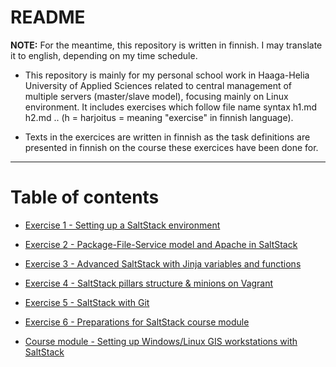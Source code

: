 README
==============

**NOTE:** For the meantime, this repository is written in finnish. I may translate it to english, depending on my time schedule.

- This repository is mainly for my personal school work in Haaga-Helia University of Applied Sciences related to central management of multiple servers (master/slave model), focusing mainly on Linux environment. It includes exercises which follow file name syntax h1.md h2.md .. (h = harjoitus = meaning "exercise" in finnish language).

- Texts in the exercices are written in finnish as the task definitions are presented in finnish on the course these exercices have been done for.

-------------------------

# Table of contents

- [Exercise 1 - Setting up a SaltStack environment](https://github.com/Fincer/central-management-of-multiple-servers/blob/master/exercises/h1.md)

- [Exercise 2 - Package-File-Service model and Apache in SaltStack](https://github.com/Fincer/central-management-of-multiple-servers/blob/master/exercises/h2.md)

- [Exercise 3 - Advanced SaltStack with Jinja variables and functions](https://github.com/Fincer/central-management-of-multiple-servers/blob/master/exercises/h3.md)

- [Exercise 4 - SaltStack pillars structure & minions on Vagrant](https://github.com/Fincer/central-management-of-multiple-servers/blob/master/exercises/h4.md)

- [Exercise 5 - SaltStack with Git](https://github.com/Fincer/central-management-of-multiple-servers/blob/master/exercises/h5.md)

- [Exercise 6 - Preparations for SaltStack course module](https://github.com/Fincer/central-management-of-multiple-servers/blob/master/exercises/h6.md)

- [Course module - Setting up Windows/Linux GIS workstations with SaltStack](https://github.com/Fincer/central-management-of-multiple-servers/blob/master/exercises/module.md)
